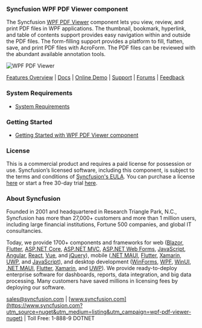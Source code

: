 ### Syncfusion WPF PDF Viewer component
The Syncfusion [WPF PDF Viewer](https://www.syncfusion.com/wpf-controls/pdf-viewer?utm_source=nuget&utm_medium=listing&utm_campaign=wpf-pdf-viewer-nuget) component lets you view, review, and print PDF files in WPF applications. The thumbnail, bookmark, hyperlink, and table of contents support provides easy navigation within and outside the PDF files. The form-filling support provides a platform to fill, flatten, save, and print PDF files with AcroForm. The PDF files can be reviewed with the abundant available annotation tools.

![WPF PDF Viewer](https://cdn.syncfusion.com/nuget-readme/wpf/wpf-pdfviewer.png)

[Features Overview](https://www.syncfusion.com/wpf-controls/pdf-viewer?utm_source=nuget&utm_medium=listing&utm_campaign=wpf-pdf-viewer-nuget) | [Docs](https://help.syncfusion.com/wpf/pdf-viewer/overview?utm_source=nuget&utm_medium=listing&utm_campaign=wpf-pdf-viewer-nuget) | [Online Demo](https://github.com/syncfusion/wpf-demos?utm_source=nuget&utm_medium=listing&utm_campaign=wpf-pdf-viewer-nuget) | [Support](https://support.syncfusion.com/create?utm_source=nuget&utm_medium=listing&utm_campaign=wpf-pdf-viewer-nuget) | [Forums](https://www.syncfusion.com/forums/wpf?utm_source=nuget&utm_medium=listing&utm_campaign=wpf-pdf-viewer-nuget) | [Feedback](https://www.syncfusion.com/feedback/wpf?utm_source=nuget&utm_medium=listing&utm_campaign=wpf-pdf-viewer-nuget)

### System Requirements

* [System Requirements](https://help.syncfusion.com/wpf/installation/system-requirements?utm_source=nuget&utm_medium=listing&utm_campaign=wpf-pdf-viewer-nuget)

### Getting Started

* [Getting Started with WPF PDF Viewer component](https://help.syncfusion.com/wpf/pdf-viewer/getting-started?utm_source=nuget&utm_medium=listing&utm_campaign=wpf-pdf-viewer-nuget)

### License

This is a commercial product and requires a paid license for possession or use. Syncfusion’s licensed software, including this component, is subject to the terms and conditions of [Syncfusion's EULA](https://www.syncfusion.com/eula/es/?utm_source=nuget&utm_medium=listing&utm_campaign=wpf-pdf-viewer-nuget). You can purchase a license [here](https://www.syncfusion.com/sales/products?utm_source=nuget&utm_medium=listing&utm_campaign=wpf-pdf-viewer-nuget) or start a free 30-day trial [here](https://www.syncfusion.com/account/manage-trials/start-trials?utm_source=nuget&utm_medium=listing&utm_campaign=wpf-pdf-viewer-nuget).

### About Syncfusion

Founded in 2001 and headquartered in Research Triangle Park, N.C., Syncfusion has more than 27,000+ customers and more than 1 million users, including large financial institutions, Fortune 500 companies, and global IT consultancies.
 
Today, we provide 1700+ components and frameworks for web ([Blazor](https://www.syncfusion.com/blazor-components?utm_source=nuget&utm_medium=listing&utm_campaign=wpf-pdf-viewer-nuget), [Flutter](https://www.syncfusion.com/flutter-widgets?utm_source=nuget&utm_medium=listing&utm_campaign=wpf-pdf-viewer-nuget), [ASP.NET Core](https://www.syncfusion.com/aspnet-core-ui-controls?utm_source=nuget&utm_medium=listing&utm_campaign=wpf-pdf-viewer-nuget), [ASP.NET MVC](https://www.syncfusion.com/aspnet-mvc-ui-controls?utm_source=nuget&utm_medium=listing&utm_campaign=wpf-pdf-viewer-nuget), [ASP.NET Web Forms](https://www.syncfusion.com/jquery/aspnet-webforms-ui-controls?utm_source=nuget&utm_medium=listing&utm_campaign=wpf-pdf-viewer-nuget), [JavaScript](https://www.syncfusion.com/javascript-ui-controls?utm_source=nuget&utm_medium=listing&utm_campaign=wpf-pdf-viewer-nuget), [Angular](https://www.syncfusion.com/angular-ui-components?utm_source=nuget&utm_medium=listing&utm_campaign=wpf-pdf-viewer-nuget), [React](https://www.syncfusion.com/react-ui-components?utm_source=nuget&utm_medium=listing&utm_campaign=wpf-pdf-viewer-nuget), [Vue](https://www.syncfusion.com/vue-ui-components?utm_source=nuget&utm_medium=listing&utm_campaign=wpf-pdf-viewer-nuget), and [jQuery](https://www.syncfusion.com/jquery-ui-widgets?utm_source=nuget&utm_medium=listing&utm_campaign=wpf-pdf-viewer-nuget)), mobile ([.NET MAUI](https://www.syncfusion.com/maui-controls?utm_source=nuget&utm_medium=listing&utm_campaign=wpf-pdf-viewer-nuget), [Flutter](https://www.syncfusion.com/flutter-widgets?utm_source=nuget&utm_medium=listing&utm_campaign=wpf-pdf-viewer-nuget), [Xamarin](https://www.syncfusion.com/xamarin-ui-controls?utm_source=nuget&utm_medium=listing&utm_campaign=wpf-pdf-viewer-nuget), [UWP](https://www.syncfusion.com/uwp-ui-controls?utm_source=nuget&utm_medium=listing&utm_campaign=wpf-pdf-viewer-nuget), and [JavaScript](https://www.syncfusion.com/javascript-ui-controls?utm_source=nuget&utm_medium=listing&utm_campaign=wpf-pdf-viewer-nuget)), and desktop development ([WinForms](https://www.syncfusion.com/winforms-ui-controls?utm_source=nuget&utm_medium=listing&utm_campaign=wpf-pdf-viewer-nuget), [WPF](https://www.syncfusion.com/wpf-controls?utm_source=nuget&utm_medium=listing&utm_campaign=wpf-pdf-viewer-nuget), [WinUI](https://www.syncfusion.com/winui-controls?utm_source=nuget&utm_medium=listing&utm_campaign=wpf-pdf-viewer-nuget), [.NET MAUI](https://www.syncfusion.com/maui-controls?utm_source=nuget&utm_medium=listing&utm_campaign=wpf-pdf-viewer-nuget), [Flutter](https://www.syncfusion.com/flutter-widgets?utm_source=nuget&utm_medium=listing&utm_campaign=wpf-pdf-viewer-nuget), [Xamarin](https://www.syncfusion.com/xamarin-ui-controls?utm_source=nuget&utm_medium=listing&utm_campaign=wpf-pdf-viewer-nuget), and [UWP](https://www.syncfusion.com/uwp-ui-controls?utm_source=nuget&utm_medium=listing&utm_campaign=wpf-pdf-viewer-nuget)). We provide ready-to-deploy enterprise software for dashboards, reports, data integration, and big data processing. Many customers have saved millions in licensing fees by deploying our software.

[sales@syncfusion.com](mailto:sales@syncfusion.com?Subject=Syncfusion%20WPF%20PDF%20Viewer%20-%20NuGet) | [www.syncfusion.com](https://www.syncfusion.com?utm_source=nuget&utm_medium=listing&utm_campaign=wpf-pdf-viewer-nuget) | Toll Free: 1-888-9 DOTNET


